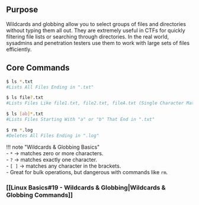 ## Purpose
Wildcards and globbing allow you to select groups of files and directories without typing them all out. They are extremely useful in CTFs for quickly filtering file lists or searching through directories. In the real world, sysadmins and penetration testers use them to work with large sets of files efficiently.

## Core Commands
```bash
$ ls *.txt
#Lists All Files Ending in ".txt"

$ ls file?.txt
#Lists Files Like file1.txt, file2.txt, fileA.txt (Single Character Match)

$ ls [ab]*.txt
#Lists Files Starting With "a" or "b" That End in ".txt"

$ rm *.log
#Deletes All Files Ending in ".log"
```

!!! note "Wildcards & Globbing Basics"  
	- `*` → matches zero or more characters.  
	- `?` → matches exactly one character.  
	- `[ ]` → matches any character in the brackets.  
	- Great for bulk operations, but dangerous with commands like `rm`.

### [[Linux Basics#19 - Wildcards & Globbing|Wildcards & Globbing Commands]]